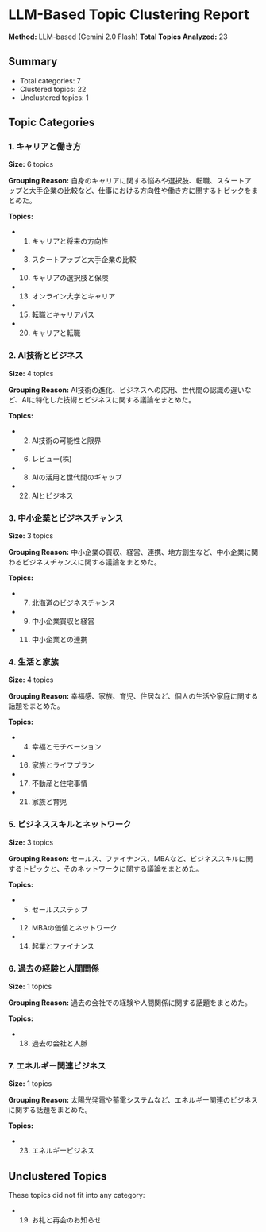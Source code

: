 # LLM-Based Topic Clustering Report

**Method:** LLM-based (Gemini 2.0 Flash)
**Total Topics Analyzed:** 23

## Summary

- Total categories: 7
- Clustered topics: 22
- Unclustered topics: 1

## Topic Categories

### 1. キャリアと働き方

**Size:** 6 topics

**Grouping Reason:** 自身のキャリアに関する悩みや選択肢、転職、スタートアップと大手企業の比較など、仕事における方向性や働き方に関するトピックをまとめた。

**Topics:**
- 1. キャリアと将来の方向性
- 3. スタートアップと大手企業の比較
- 10. キャリアの選択肢と保険
- 13. オンライン大学とキャリア
- 15. 転職とキャリアパス
- 20. キャリアと転職

### 2. AI技術とビジネス

**Size:** 4 topics

**Grouping Reason:** AI技術の進化、ビジネスへの応用、世代間の認識の違いなど、AIに特化した技術とビジネスに関する議論をまとめた。

**Topics:**
- 2. AI技術の可能性と限界
- 6. レビュー(株)
- 8. AIの活用と世代間のギャップ
- 22. AIとビジネス

### 3. 中小企業とビジネスチャンス

**Size:** 3 topics

**Grouping Reason:** 中小企業の買収、経営、連携、地方創生など、中小企業に関わるビジネスチャンスに関する議論をまとめた。

**Topics:**
- 7. 北海道のビジネスチャンス
- 9. 中小企業買収と経営
- 11. 中小企業との連携

### 4. 生活と家族

**Size:** 4 topics

**Grouping Reason:** 幸福感、家族、育児、住居など、個人の生活や家庭に関する話題をまとめた。

**Topics:**
- 4. 幸福とモチベーション
- 16. 家族とライフプラン
- 17. 不動産と住宅事情
- 21. 家族と育児

### 5. ビジネススキルとネットワーク

**Size:** 3 topics

**Grouping Reason:** セールス、ファイナンス、MBAなど、ビジネススキルに関するトピックと、そのネットワークに関する議論をまとめた。

**Topics:**
- 5. セールスステップ
- 12. MBAの価値とネットワーク
- 14. 起業とファイナンス

### 6. 過去の経験と人間関係

**Size:** 1 topics

**Grouping Reason:** 過去の会社での経験や人間関係に関する話題をまとめた。

**Topics:**
- 18. 過去の会社と人脈

### 7. エネルギー関連ビジネス

**Size:** 1 topics

**Grouping Reason:** 太陽光発電や蓄電システムなど、エネルギー関連のビジネスに関する話題をまとめた。

**Topics:**
- 23. エネルギービジネス

## Unclustered Topics

These topics did not fit into any category:

- 19. お礼と再会のお知らせ
